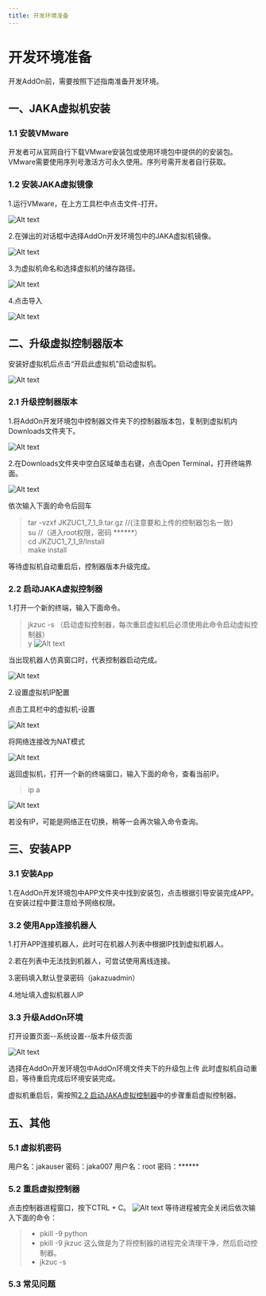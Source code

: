 ```yaml
---
title: 开发环境准备
---
```


# 开发环境准备
开发AddOn前，需要按照下述指南准备开发环境。
## 一、JAKA虚拟机安装
### 1.1 安装VMware
开发者可从官网自行下载VMware安装包或使用环境包中提供的的安装包。VMware需要使用序列号激活方可永久使用。序列号需开发者自行获取。
### 1.2 安装JAKA虚拟镜像
1.运行VMware，在上方工具栏中点击文件-打开。

![Alt text](../../../resource/ch/AddOn/env/image.png)
 
2.在弹出的对话框中选择AddOn开发环境包中的JAKA虚拟机镜像。

![Alt text](../../../resource/ch/AddOn/env/image-1.png)

3.为虚拟机命名和选择虚拟机的储存路径。

![Alt text](../../../resource/ch/AddOn/env/image-2.png)

4.点击导入

![Alt text](../../../resource/ch/AddOn/env/image-3.png)



## 二、升级虚拟控制器版本
安装好虚拟机后点击“开启此虚拟机”启动虚拟机。

![Alt text](../../../resource/ch/AddOn/env/image-4.png)
### 2.1 升级控制器版本
1.将AddOn开发环境包中控制器文件夹下的控制器版本包，复制到虚拟机内Downloads文件夹下。

![Alt text](../../../resource/ch/AddOn/env/image-5.png)


2.在Downloads文件夹中空白区域单击右键，点击Open Terminal，打开终端界面。

![Alt text](../../../resource/ch/AddOn/env/image-6.png)

依次输入下面的命令后回车

> tar -vzxf JKZUC1_7_1_9.tar.gz      //{注意要和上传的控制器包名一致}<br>
> su                                 //（进入root权限，密码 ******）<br>
> cd JKZUC1_7_1_9/Install<br>
>make install

等待虚拟机自动重启后，控制器版本升级完成。



### 2.2 启动JAKA虚拟控制器
1.打开一个新的终端，输入下面命令。
>jkzuc -s  （启动虚拟控制器，每次重启虚拟机后必须使用此命令启动虚拟控制器）<br>
>y
![Alt text](../../../resource/ch/AddOn/env/image-8.png)

当出现机器人仿真窗口时，代表控制器启动完成。

![Alt text](../../../resource/ch/AddOn/env/image-9.png)

2.设置虚拟机IP配置

点击工具栏中的虚拟机-设置

![Alt text](../../../resource/ch/AddOn/env/image-10.png)

将网络连接改为NAT模式

![Alt text](../../../resource/ch/AddOn/env/image-11.png)

返回虚拟机，打开一个新的终端窗口，输入下面的命令，查看当前IP。

>ip a 

![Alt text](../../../resource/ch/AddOn/env/image-12.png)

若没有IP，可能是网络正在切换，稍等一会再次输入命令查询。

## 三、安装APP
### 3.1 安装App
1.在AddOn开发环境包中APP文件夹中找到安装包，点击根据引导安装完成APP。
在安装过程中要注意给予网络权限。
### 3.2 使用App连接机器人
1.打开APP连接机器人，此时可在机器人列表中根据IP找到虚拟机器人。

2.若在列表中无法找到机器人，可尝试使用离线连接。

3.密码填入默认登录密码（jakazuadmin）

4.地址填入虚拟机器人IP

### 3.3 升级AddOn环境

打开设置页面--系统设置--版本升级页面

![Alt text](../../../resource/ch/AddOn/env/image-13.png)

选择在AddOn开发环境包中AddOn环境文件夹下的升级包上传
此时虚拟机自动重启，等待重启完成后环境安装完成。

虚拟机重启后，需按照[2.2 启动JAKA虚拟控制器](#22-启动jaka虚拟控制器)中的步骤重启虚拟控制器。




## 五、其他

### 5.1 虚拟机密码
用户名：jakauser   密码：jaka007
用户名：root       密码：******

### 5.2 重启虚拟控制器
点击控制器进程窗口，按下CTRL + C。
![Alt text](../../../resource/ch/AddOn/env/image-14.png)
等待进程被完全关闭后依次输入下面的命令：
>* pkill -9 python
>* pkill -9 jkzuc
这么做是为了将控制器的进程完全清理干净，然后启动控制器。
>* jkzuc -s 

### 5.3 常见问题


